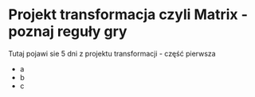 # Projekt transformacja czyli Matrix - poznaj reguły gry

Tutaj pojawi sie 5 dni z projektu transformacji - część pierwsza

- a
- b
- c
